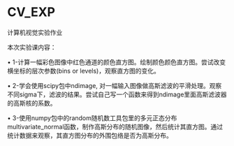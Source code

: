 # CV_EXP
计算机视觉实验作业

本次实验课内容：

• 1-计算⼀幅彩⾊图像中红⾊通道的颜⾊直⽅图。绘制颜⾊颜⾊直⽅图。尝试改变横坐标的层次参数(bins or levels)，观察直⽅图的变化。

• 2-学会使⽤scipy包中ndimage, 对⼀幅输⼊图像做⾼斯滤波的平滑处理。观察不同sigma下，滤波的结果。尝试⾃⼰写⼀个函数来得到ndimage⾥⾯⾼斯滤波器的⾼斯核的系数。

• 3-使⽤numpy包中的random随机数⼯具包⾥的多元正态分布multivariate_normal函数，制作⾼斯分布的随机图像，然后统计其直⽅图。通过统计数据来观察，其直⽅图分布的外围包络是否为⾼斯分布。
